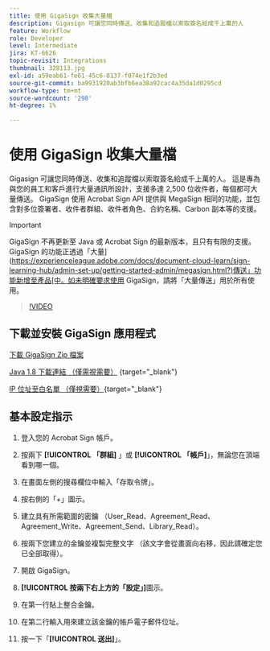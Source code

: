 ```yaml
---
title: 使用 GigaSign 收集大量檔
description: Gigasign 可讓您同時傳送、收集和追蹤檔以索取簽名給成千上萬的人
feature: Workflow
role: Developer
level: Intermediate
jira: KT-6626
topic-revisit: Integrations
thumbnail: 328113.jpg
exl-id: a59eab61-fe61-45c6-8137-f074e1f2b3ed
source-git-commit: ba9931920ab3bfb6ea38a92cac4a35da1d0295cd
workflow-type: tm+mt
source-wordcount: '298'
ht-degree: 1%

---
```


# 使用 GigaSign 收集大量檔

Gigasign 可讓您同時傳送、收集和追蹤檔以索取簽名給成千上萬的人。 這是專為與您的員工和客戶進行大量通訊所設計，支援多達 2,500 位收件者，每個都可大量傳送。 GigaSign 使用 Acrobat Sign API 提供與 MegaSign 相同的功能，並包含對多位簽署者、收件者群組、收件者角色、合約名稱、Carbon 副本等的支援。

>[!IMPORTANT]
>
>GigaSign 不再更新至 Java 或 Acrobat Sign 的最新版本，且只有有限的支援。 GigaSign 的功能正透過「大量](https://experienceleague.adobe.com/docs/document-cloud-learn/sign-learning-hub/admin-set-up/getting-started-admin/megasign.html?)傳送」功能新增至產品[中。如未明確要求使用 GigaSign，請將「大量傳送」用於所有使用。

>[!VIDEO](https://video.tv.adobe.com/v/328113?quality=12&learn=on&hidetitle=true)

## 下載並安裝 GigaSign 應用程式

[下載 GigaSign Zip 檔案](https://acrobat.adobe.com/id/urn:aaid:sc:US:001cf62d-1cab-46c7-aa96-661ac8680206)

[Java 1.8 下載連結 （僅需視需要）](https://www.oracle.com/java/technologies/javase/javase8-archive-downloads.html) {target="_blank"}

[IP 位址至白名單 （僅視需要）](https://helpx.adobe.com/tw/sign/system-requirements.html#IPs){target="_blank"}

## 基本設定指示

1. 登入您的 Acrobat Sign 帳戶。

1. 按兩下 **[!UICONTROL 「群組]** 」或 **[!UICONTROL 「帳戶]**」，無論您在頂端看到哪一個。

1. 在畫面左側的搜尋欄位中輸入「存取令牌」。

1. 按右側的「+」圖示。

1. 建立具有所需範圍的密鑰 （User_Read、Agreement_Read、Agreement_Write、Agreement_Send、Library_Read）。

1. 按兩下您建立的金鑰並複製完整文字 （該文字會從畫面向右移，因此請確定您已全部取得）。

1. 開啟 GigaSign。

1. **[!UICONTROL 按兩下右上方的「設定」]**&#x200B;圖示。

1. 在第一行貼上整合金鑰。

1. 在第二行輸入用來建立該金鑰的帳戶電子郵件位址。

1. 按一下「**[!UICONTROL 送出]**」。
